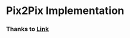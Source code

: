 # Pix2Pix Implementation

### Thanks to [Link](https://www.youtube.com/watch?v=SuddDSqGRzg&list=PLhhyoLH6IjfwIp8bZnzX8QR30TRcHO8Va&index=7)
